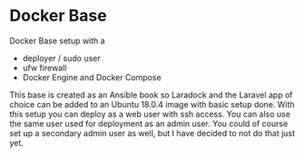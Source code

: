 # Docker Base

Docker Base setup with a 
- deployer / sudo user
- ufw firewall
- Docker Engine and Docker Compose

This base is created as an Ansible book so Laradock and the Laravel app of choice can be added to an Ubuntu 18.0.4 image with basic setup done. With this setup you can deploy as a web user with ssh access. You can also use the same user used for deployment as an admin user. You could of course set up a secondary admin user as well, but I have decided to not do that just yet.
